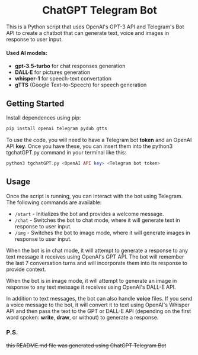 <h1 align="center">ChatGPT Telegram Bot</h1>

This is a Python script that uses OpenAI's GPT-3 API and Telegram's Bot API to create a chatbot that can generate text, voice and images in response to user input.

#### Used AI models:
- **gpt-3.5-turbo** for chat responses generation
- **DALL·E** for pictures generation
- **whisper-1** for speech-text convertation
- **gTTS** (Google Text-to-Speech) for speech generation

## Getting Started
Install dependences using pip:
```bash
pip install openai telegram pydub gtts
```

To use the code, you will need to have a Telegram bot **token** and an OpenAI API **key**. Once you have these, you can insert them into the python3 tgchatGPT.py command in your terminal like this:
```php
python3 tgchatGPT.py <OpenAI API key> <Telegram bot token>
```

## Usage
Once the script is running, you can interact with the bot using Telegram. The following commands are available:

- `/start` - Initializes the bot and provides a welcome message.
- `/chat` - Switches the bot to chat mode, where it will generate text in response to user input.
- `/img` - Switches the bot to image mode, where it will generate images in response to user input.

When the bot is in chat mode, it will attempt to generate a response to any text message it receives using OpenAI's GPT API. The bot will remember the last 7 conversation turns and will incorporate them into its response to provide context.

When the bot is in image mode, it will attempt to generate an image in response to any text message it receives using OpenAI's DALL-E API.

In addition to text messages, the bot can also handle **voice** files. If you send a voice message to the bot, it will convert it to text using OpenAI's Whisper API and then pass the text to the GPT or DALL-E API (depending on the first word spoken: **write**, **draw**, or without) to generate a response.

### P.S.
~~this README.md file was generated using ChatGPT Telegram Bot~~




